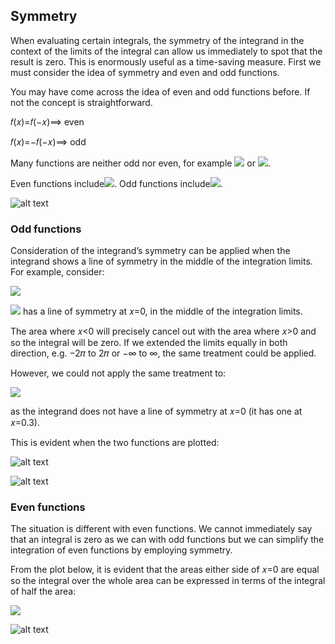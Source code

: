 ## Symmetry 

When evaluating certain integrals, the symmetry of the integrand in the context of the limits of the integral can allow us immediately to spot that the result is zero. This is enormously useful as a time-saving measure. First we must consider the idea of symmetry and even and odd functions.

You may have come across the idea of even and odd functions before. If not the concept is straightforward. 

𝑓(𝑥)=𝑓(−𝑥)⟹ even 

𝑓(𝑥)=−𝑓(−𝑥)⟹ odd

Many functions are neither odd nor even, for example <img src="https://render.githubusercontent.com/render/math?math=e^x"> or <img src="https://render.githubusercontent.com/render/math?math=\ln x ">.

Even functions include<img src="https://render.githubusercontent.com/render/math?math=x^2, x^4, \cos x, \cos^2 x, \sin^2x ">. Odd functions include<img src="https://render.githubusercontent.com/render/math?math=x, x^3, \sin x">.

![alt text](https://github.com/Oxbridge-Science-Academy/Figures/blob/master/Integration/even_odd.png)

### Odd functions
Consideration of the integrand’s symmetry can be applied when the integrand shows a line of symmetry in the middle of the integration limits. For example, consider:

<img src="https://render.githubusercontent.com/render/math?math=\displaystyle \int_{-\pi}^{\pi} \sin x dx ">

<img src="https://render.githubusercontent.com/render/math?math=\displaystyle \sin x "> has a line of symmetry at 𝑥=0, in the middle of the integration limits. 

The area where 𝑥<0 will precisely cancel out with the area where 𝑥>0 and so the integral will be zero. If we extended the limits equally in both direction, e.g. −2𝜋 to 2𝜋 or −∞ to ∞, the same treatment could be applied.

However, we could not apply the same treatment to: 

<img src="https://render.githubusercontent.com/render/math?math=\displaystyle \int_{-\pi}^{\pi} \sin (x-0.3) dx "> 

as the integrand does not have a line of symmetry at 𝑥=0 (it has one at 𝑥=0.3). 

This is evident when the two functions are plotted:

![alt text](https://github.com/Oxbridge-Science-Academy/Figures/blob/master/Integration/symmetry_1.png)

![alt text](https://github.com/Oxbridge-Science-Academy/Figures/blob/master/Integration/symmetry_2.png)

### Even functions
The situation is different with even functions. We cannot immediately say that an integral is zero as we can with odd functions but we can simplify the integration of even functions by employing symmetry. 

From the plot below, it is evident that the areas either side of 𝑥=0 are equal so the integral over the whole area can be expressed in terms of the integral of half the area: 

<img src="https://render.githubusercontent.com/render/math?math=\displaystyle \int_{-\pi/2}^{\pi/2} \cos x dx = 2\int_{0}^{\pi/2} \cos x dx = 2[\sin x]_0^{\pi /2} = 2"> 

![alt text](https://github.com/Oxbridge-Science-Academy/Figures/blob/master/Integration/cos_sym.png)


